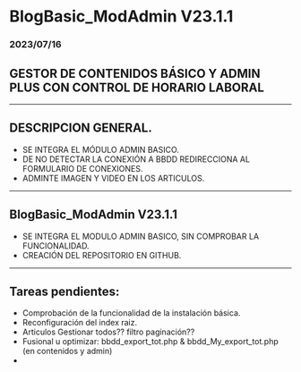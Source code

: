 # BlogBasic_ModAdmin V23.1.1

### 2023/07/16

## GESTOR DE CONTENIDOS BÁSICO Y ADMIN PLUS CON CONTROL DE HORARIO LABORAL

----
## DESCRIPCION GENERAL.
  - SE INTEGRA EL MÓDULO ADMIN BASICO.
  - DE NO DETECTAR LA CONEXIÓN A BBDD REDIRECCIONA AL FORMULARIO DE CONEXIONES.
  - ADMINTE IMAGEN Y VIDEO EN LOS ARTICULOS.
----

## BlogBasic_ModAdmin V23.1.1
  - SE INTEGRA EL MODULO ADMIN BASICO, SIN COMPROBAR LA FUNCIONALIDAD.
  - CREACIÓN DEL REPOSITORIO EN GITHUB.
----

## Tareas pendientes:
  - Comprobación de la funcionalidad de la instalación básica.
  - Reconfiguración del index raiz.
  - Articulos Gestionar todos?? filtro paginación??
  - Fusional u optimizar: bbdd_export_tot.php & bbdd_My_export_tot.php (en contenidos y admin)
  - 

